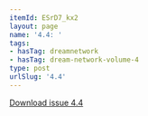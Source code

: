 ```yaml
---
itemId: ESrD7_kx2
layout: page
name: '4.4: '
tags:
- hasTag: dreamnetwork
- hasTag: dream-network-volume-4
type: post
urlSlug: '4.4'
---
```

<a href="files/pdfs/Volume_4/4.4-Dream-Network-Bulletin_Volume-4-Number-4.pdf" download="">Download issue 4.4</a>